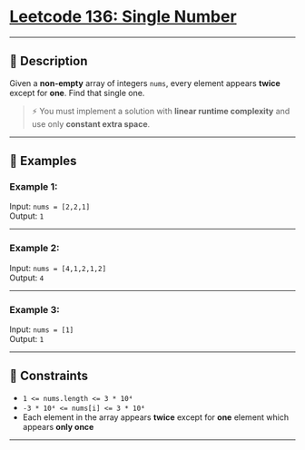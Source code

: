 # [Leetcode 136: Single Number](https://leetcode.com/problems/single-number/description/)

---

## 📘 Description

Given a **non-empty** array of integers `nums`, every element appears **twice** except for **one**. Find that single one.

> ⚡ You must implement a solution with **linear runtime complexity** and use only **constant extra space**.

---

## 🧪 Examples

### Example 1:
Input: `nums = [2,2,1]`  
Output: `1`

---

### Example 2:
Input: `nums = [4,1,2,1,2]`  
Output: `4`

---

### Example 3:
Input: `nums = [1]`  
Output: `1`

---

## 🧾 Constraints

- `1 <= nums.length <= 3 * 10⁴`
- `-3 * 10⁴ <= nums[i] <= 3 * 10⁴`
- Each element in the array appears **twice** except for **one** element which appears **only once**

---

